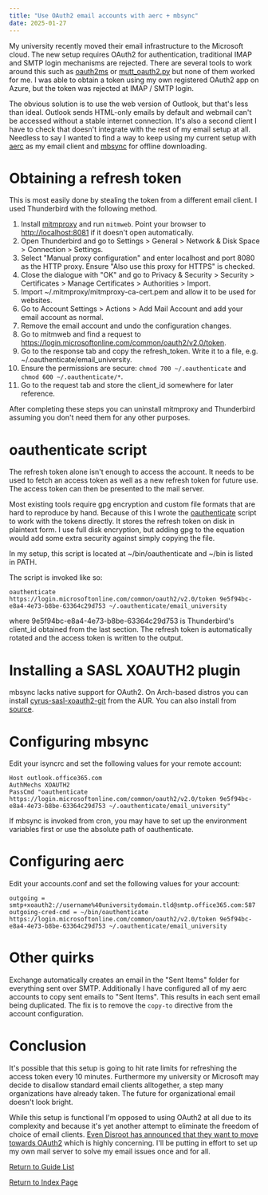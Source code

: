 ```yaml
---
title: "Use OAuth2 email accounts with aerc + mbsync"
date: 2025-01-27
---
```


My university recently moved their email infrastructure to the Microsoft cloud.
The new setup requires OAuth2 for authentication, traditional IMAP and SMTP
login mechanisms are rejected. There are several tools to work around this such
as [oauth2ms](https://github.com/harishkrupo/oauth2ms) or
[mutt_oauth2.py](https://gitlab.com/muttmua/mutt/-/blob/master/contrib/mutt_oauth2.py)
but none of them worked for me. I was able to obtain a token using my own
registered OAuth2 app on Azure, but the token was rejected at IMAP / SMTP
login.

The obvious solution is to use the web version of Outlook, but that's less than
ideal. Outlook sends HTML-only emails by default and webmail can't be accessed
without a stable internet connection. It's also a second client I have to check
that doesn't integrate with the rest of my email setup at all. Needless to say
I wanted to find a way to keep using my current setup with
[aerc](https://aerc-mail.org/) as my email client and
[mbsync](https://manpages.debian.org/stable/isync/mbsync.1.en.html) for offline
downloading.

Obtaining a refresh token
=========================

This is most easily done by stealing the token from a different email client. I
used Thunderbird with the following method.

1. Install [mitmproxy](https://mitmproxy.org/) and run `mitmweb`. Point your browser to [http://localhost:8081](http://localhost:8081) if it doesn't open automatically.
2. Open Thunderbird and go to Settings > General > Network & Disk Space > Connection > Settings.
3. Select "Manual proxy configuration" and enter localhost and port 8080 as the HTTP proxy. Ensure "Also use this proxy for HTTPS" is checked.
4. Close the dialogue with "OK" and go to Privacy & Security > Security > Certificates > Manage Certificates > Authorities > Import.
5. Import ~/.mitmproxy/mitmproxy-ca-cert.pem and allow it to be used for websites.
6. Go to Account Settings > Actions > Add Mail Account and add your email account as normal.
7. Remove the email account and undo the configuration changes.
8. Go to mitmweb and find a request to https://login.microsoftonline.com/common/oauth2/v2.0/token.
9. Go to the response tab and copy the refresh_token. Write it to a file, e.g. ~/.oauthenticate/email_university.
10. Ensure the permissions are secure: `chmod 700 ~/.oauthenticate` and `chmod 600 ~/.oauthenticate/*`.
11. Go to the request tab and store the client_id somewhere for later reference.

After completing these steps you can uninstall mitmproxy and Thunderbird
assuming you don't need them for any other purposes.

oauthenticate script
====================

The refresh token alone isn't enough to access the account. It needs to be used
to fetch an access token as well as a new refresh token for future use. The
access token can then be presented to the mail server.

Most existing tools require gpg encryption and custom file formats that are
hard to reproduce by hand. Because of this I wrote the
[oauthenticate](https://git.himbeerserver.de/bspwm-setup.git/tree/bin/oauthenticate)
script to work with the tokens directly. It stores the refresh token on disk in
plaintext form. I use full disk encryption, but adding gpg to the equation
would add some extra security against simply copying the file.

In my setup, this script is located at ~/bin/oauthenticate and ~/bin is listed
in PATH.

The script is invoked like so:

```
oauthenticate https://login.microsoftonline.com/common/oauth2/v2.0/token 9e5f94bc-e8a4-4e73-b8be-63364c29d753 ~/.oauthenticate/email_university
```

where 9e5f94bc-e8a4-4e73-b8be-63364c29d753 is Thunderbird's client_id obtained
from the last section. The refresh token is automatically rotated and the
access token is written to the output.

Installing a SASL XOAUTH2 plugin
==================================

mbsync lacks native support for OAuth2. On Arch-based distros you can install
[cyrus-sasl-xoauth2-git](https://aur.archlinux.org/packages/cyrus-sasl-xoauth2-git)
from the AUR. You can also install from
[source](https://github.com/moriyoshi/cyrus-sasl-xoauth2).

Configuring mbsync
==================

Edit your isyncrc and set the following values for your remote account:

```
Host outlook.office365.com
AuthMechs XOAUTH2
PassCmd "oauthenticate https://login.microsoftonline.com/common/oauth2/v2.0/token 9e5f94bc-e8a4-4e73-b8be-63364c29d753 ~/.oauthenticate/email_university"
```

If mbsync is invoked from cron, you may have to set up the environment
variables first or use the absolute path of oauthenticate.

Configuring aerc
================

Edit your accounts.conf and set the following values for your account:

```
outgoing = smtp+xoauth2://username%40universitydomain.tld@smtp.office365.com:587
outgoing-cred-cmd = ~/bin/oauthenticate https://login.microsoftonline.com/common/oauth2/v2.0/token 9e5f94bc-e8a4-4e73-b8be-63364c29d753 ~/.oauthenticate/email_university
```

Other quirks
============

Exchange automatically creates an email in the "Sent Items" folder for
everything sent over SMTP. Additionally I have configured all of my aerc
accounts to copy sent emails to "Sent Items". This results in each sent email
being duplicated. The fix is to remove the `copy-to` directive from the account
configuration.

Conclusion
==========

It's possible that this setup is going to hit rate limits for refreshing the
access token every 10 minutes. Furthermore my university or Microsoft may
decide to disallow standard email clients alltogether, a step many
organizations have already taken. The future for organizational email doesn't
look bright.

While this setup is functional I'm opposed to using OAuth2 at all due to its
complexity and because it's yet another attempt to eliminate the freedom of
choice of email clients. [Even Disroot has announced that they want to move
towards OAuth2](https://disroot.org/en/blog/disnews-24.10) which is highly
concerning. I'll be putting in effort to set up my own mail server to solve my
email issues once and for all.

[Return to Guide List](/md/guides.md)

[Return to Index Page](/md/index.md)
